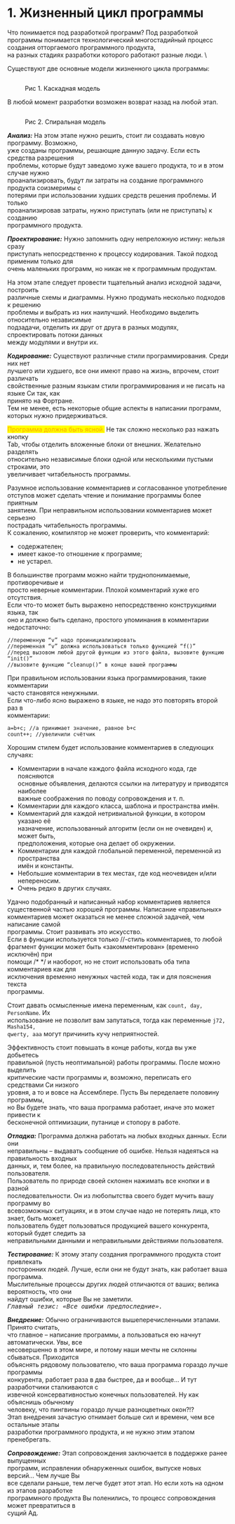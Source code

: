 # 1. Жизненный цикл программы

Что понимается под разработкой программ? Под разработкой программы понимается технологический многостадийный процесс создания отторгаемого программного продукта,\
на разных стадиях разработки которого работают разные люди.\


Существуют две основные модели жизненного цикла программы:

<figure><img src="../../.gitbook/assets/image.png" alt=""><figcaption><p>Рис 1. Каскадная модель</p></figcaption></figure>

В любой момент разработки возможен возврат назад на любой этап.

<figure><img src="../../.gitbook/assets/image (1).png" alt=""><figcaption><p>Рис 2. Спиральная модель</p></figcaption></figure>

_**Анализ:**_ На этом этапе нужно решить, стоит ли создавать новую программу. Возможно,\
уже созданы программы, решающие данную задачу. Если есть средства разрешения\
проблемы, которые будут заведомо хуже вашего продукта, то и в этом случае нужно\
проанализировать, будут ли затраты на создание программного продукта соизмеримы с\
потерями при использовании худших средств решения проблемы. И только\
проанализировав затраты, нужно приступать (или не приступать) к созданию\
программного продукта.&#x20;

_**Проектирование:**_ Нужно запомнить одну непреложную истину: нельзя сразу\
приступать непосредственно к процессу кодирования. Такой подход применим только для\
очень маленьких программ, но никак не к программным продуктам.

На этом этапе следует провести тщательный анализ исходной задачи, построить\
различные схемы и диаграммы. Нужно продумать несколько подходов к решению\
проблемы и выбрать из них наилучший. Необходимо выделить относительно независимые\
подзадачи, отделить их друг от друга в разных модулях, спроектировать потоки данных\
между модулями и внутри их.

_**Кодирование:**_ Существуют различные стили программирования. Среди них нет\
лучшего или худшего, все они имеют право на жизнь, впрочем, стоит различать\
свойственные разным языкам стили программирования и не писать на языке Си так, как\
принято на Фортране.\
Тем не менее, есть некоторые общие аспекты в написании программ, которых нужно придерживаться.&#x20;

<mark style="color:orange;">Программа должна быть ясной.</mark> Не так сложно несколько раз нажать кнопку\
Tab, чтобы отделить вложенные блоки от внешних. Желательно разделять\
относительно независимые блоки одной или несколькими пустыми строками, это\
увеличивает читабельность программы.

Разумное использование комментариев и согласованное употребление\
отступов может сделать чтение и понимание программы более приятным\
занятием. При неправильном использовании комментариев может серьезно\
пострадать читабельность программы.\
К сожалению, компилятор не может проверить, что комментарий:

* содержателен;
* имеет какое-то отношение к программе;
* не устарел.

В большинстве программ можно найти труднопонимаемые, противоречивые и\
просто неверные комментарии. Плохой комментарий хуже его отсутствия.\
Если что-то может быть выражено непосредственно конструкциями языка, так\
оно и должно быть сделано, простого упоминания в комментарии недостаточно:

```
//переменную “v” надо проинициализировать
//переменная “v” должна использоваться только функцией “f()”
//перед вызовом любой другой функции из этого файла, вызовите функцию “init()”
//вызовите функцию “cleanup()” в конце вашей программы
```

При правильном использовании языка программирования, такие комментарии\
часто становятся ненужными.\
Если что-либо ясно выражено в языке, не надо это повторять второй раз в\
комментарии:

```
a=b+c; //а принимает значение, равное b+c
count++; //увеличили счётчик
```

Хорошим стилем будет использование комментариев в следующих случаях:

* Комментарии в начале каждого файла исходного кода, где поясняются  \
  основные объявления, делаются ссылки на литературу и приводятся наиболее  \
  важные соображения по поводу сопровождения и т. п.
* Комментарии для каждого класса, шаблона и пространства имён.
* Комментарий для каждой нетривиальной функции, в котором указано её  \
  назначение, использованный алгоритм (если он не очевиден) и, может быть,  \
  предположения, которые она делает об окружении.
* Комментарии для каждой глобальной переменной, переменной из пространства  \
  имён и константы.
* Небольшие комментарии в тех местах, где код неочевиден и/или непереносим.
* Очень редко в других случаях.

Удачно подобранный и написанный набор комментариев является\
существенной частью хорошей программы. Написание «правильных»\
комментариев может оказаться не менее сложной задачей, чем написание самой\
программы. Стоит развивать это искусство.\
Если в функции используется только //-стиль комментариев, то любой\
фрагмент функции может быть «закомментирован» (временно исключён) при\
помощи /\* \*/ и наоборот, но не стоит использовать оба типа комментариев как для\
исключения временно ненужных частей кода, так и для пояснения текста\
программы.

Стоит давать осмысленные имена переменным, как `count, day, PersonName`. Их\
использование не позволит вам запутаться, тогда как переменные `j72, Masha154,`\
`qwerty, aaa` могут причинить кучу неприятностей.

Эффективность стоит повышать в конце работы, когда вы уже добьетесь\
правильной (пусть неоптимальной) работы программы. После можно выделить\
критические части программы и, возможно, переписать его средствами Си низкого\
уровня, а то и вовсе на Ассемблере. Пусть Вы переделаете половину программы,\
но Вы будете знать, что ваша программа работает, иначе это может привести к\
бесконечной оптимизации, путанице и стопору в работе.

_**Отладка:**_ Программа должна работать на любых входных данных. Если они\
неправильны – выдавать сообщение об ошибке. Нельзя надеяться на правильность входных\
данных, и, тем более, на правильную последовательность действий пользователя.\
Пользователь по природе своей склонен нажимать все кнопки и в разной\
последовательности. Он из любопытства своего будет мучить вашу программу во\
всевозможных ситуациях, и в этом случае надо не потерять лица, кто знает, быть может,\
пользователь будет пользоваться продукцией вашего конкурента, который будет следить за\
неправильными данными и неправильными действиями пользователя.

_**Тестирование:**_ К этому этапу создания программного продукта стоит привлекать\
посторонних людей. Лучше, если они не будут знать, как работает ваша программа.\
Мыслительные процессы других людей отличаются от ваших; велика вероятность, что они\
найдут ошибки, которые Вы не заметили.\
<kbd>_Главный тезис: «Все ошибки предпоследние»._</kbd>

_**Внедрение:**_ Обычно ограничиваются вышеперечисленными этапами. Принято считать,\
что главное – написание программы, а пользоваться ею начнут автоматически. Увы, все\
несовершенно в этом мире, и потому наши мечты не склонны сбываться. Приходится\
объяснять рядовому пользователю, что ваша программа гораздо лучше программы\
конкурента, работает раза в два быстрее, да и вообще… И тут разработчики сталкиваются с\
извечной консервативностью конечных пользователей. Ну как объяснишь обычному\
человеку, что пингвины гораздо лучше разноцветных окон?!?\
Этап внедрения зачастую отнимает больше сил и времени, чем все остальные этапы\
разработки программного продукта, и не нужно этим этапом пренебрегать.

_**Сопровождение:**_ Этап сопровождения заключается в поддержке ранее выпущенных\
программ, исправлении обнаруженных ошибок, выпуске новых версий… Чем лучше Вы\
все сделали раньше, тем легче будет этот этап. Но если хоть на одном из этапов разработке\
программного продукта Вы поленились, то процесс сопровождения может превратиться в\
сущий Ад.
